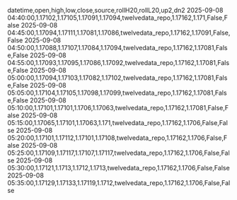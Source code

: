 datetime,open,high,low,close,source,rollH20,rollL20,up2,dn2
2025-09-08 04:40:00,1.17102,1.17105,1.17091,1.17094,twelvedata_repo,1.17162,1.171,False,False
2025-09-08 04:45:00,1.17094,1.17111,1.17081,1.17086,twelvedata_repo,1.17162,1.17091,False,False
2025-09-08 04:50:00,1.17088,1.17107,1.17084,1.17094,twelvedata_repo,1.17162,1.17081,False,False
2025-09-08 04:55:00,1.17093,1.17095,1.17086,1.17092,twelvedata_repo,1.17162,1.17081,False,False
2025-09-08 05:00:00,1.17094,1.17103,1.17082,1.17102,twelvedata_repo,1.17162,1.17081,False,False
2025-09-08 05:05:00,1.17104,1.17105,1.17098,1.17099,twelvedata_repo,1.17162,1.17081,False,False
2025-09-08 05:10:00,1.17101,1.17101,1.1706,1.17063,twelvedata_repo,1.17162,1.17081,False,False
2025-09-08 05:15:00,1.17065,1.17101,1.17063,1.171,twelvedata_repo,1.17162,1.1706,False,False
2025-09-08 05:20:00,1.17101,1.17112,1.17101,1.17108,twelvedata_repo,1.17162,1.1706,False,False
2025-09-08 05:25:00,1.17109,1.17117,1.17107,1.17117,twelvedata_repo,1.17162,1.1706,False,False
2025-09-08 05:30:00,1.17121,1.1713,1.1712,1.1713,twelvedata_repo,1.17162,1.1706,False,False
2025-09-08 05:35:00,1.17129,1.17133,1.17119,1.1712,twelvedata_repo,1.17162,1.1706,False,False
